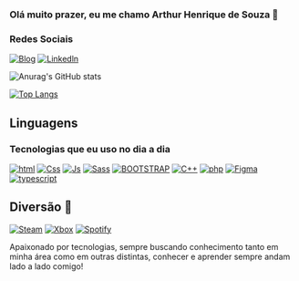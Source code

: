 ### Olá muito prazer, eu me chamo Arthur Henrique de Souza 👊

### Redes Sociais 
[![Blog](https://img.shields.io/badge/Instagram-E4405F?style=for-the-badge&logo=instagram&logoColor=white)](https://www.instagram.com/arthurhenrisouzaa/)
[![Linkedln](https://img.shields.io/badge/LinkedIn-0077B5?style=for-the-badge&logo=linkedin&logoColor=white)](https://linkedin.com/in/arthur-souza-7ba6bb225/)


![Anurag's GitHub stats](https://github-readme-stats.vercel.app/api?username=ArthurHenrique123&show_icons=true&theme=onedark)

[![Top Langs](https://github-readme-stats.vercel.app/api/top-langs/?username=ArthurHenrique123)](https://github.com/anuraghazra/github-readme-stats)



## Linguagens
### Tecnologias que eu uso no dia a dia 
[![html](	https://img.shields.io/badge/HTML5-E34F26?style=for-the-badge&logo=html5&logoColor=whit)](https://linkedin.com/in/arthur-souza-7ba6bb225/)
[![Css](https://img.shields.io/badge/CSS3-1572B6?style=for-the-badge&logo=css3&logoColor=white)](https://linkedin.com/in/arthur-souza-7ba6bb225/)
[![Js](https://img.shields.io/badge/JavaScript-323330?style=for-the-badge&logo=javascript&logoColor=F7DF1)](https://linkedin.com/in/arthur-souza-7ba6bb225/)
[![Sass](https://img.shields.io/badge/Sass-CC6699?style=for-the-badge&logo=sass&logoColor=white)](https://linkedin.com/in/arthur-souza-7ba6bb225/)
[![BOOTSTRAP](https://img.shields.io/badge/Bootstrap-563D7C?style=for-the-badge&logo=bootstrap&logoColor=white)](https://linkedin.com/in/arthur-souza-7ba6bb225/)
[![C++](https://img.shields.io/badge/C%2B%2B-00599C?style=for-the-badge&logo=c%2B%2B&logoColor=white)](https://linkedin.com/in/arthur-souza-7ba6bb225/)
[![php](https://img.shields.io/badge/PHP-777BB4?style=for-the-badge&logo=php&logoColor=white)](https://linkedin.com/in/arthur-souza-7ba6bb225/)
[![Figma](https://img.shields.io/badge/Figma-F24E1E?style=for-the-badge&logo=figma&logoColor=white)](https://www.figma.com/file/EeV2W9f2cYDqIE6AmOcJll/teste01?type=design&node-id=0%3A1&mode=design&t=pN9zwiEuQlhQ5yNK-1/) 
[![typescript](https://img.shields.io/badge/TypeCript-E34F26?style=for-the-badge&logo=html5&logoColor=whit)](https://linkedin.com/in/arthur-souza-7ba6bb225/)


## Diversão 🥳
[![Steam](https://img.shields.io/badge/Steam-000000?style=for-the-badge&logo=steam&logoColor=white)](https://linkedin.com/in/arthur-souza-7ba6bb225/)
[![Xbox](https://img.shields.io/badge/Xbox-107C10?style=for-the-badge&logo=xbox&logoColor=white)](https://linkedin.com/in/arthur-souza-7ba6bb225/)
[![Spotify](https://img.shields.io/badge/Spotify-1ED760?&style=for-the-badge&logo=spotify&logoColor=white)](https://linkedin.com/in/arthur-souza-7ba6bb225/)

Apaixonado por tecnologias, sempre buscando conhecimento tanto em minha área como em outras distintas, conhecer e aprender sempre andam lado a lado comigo! 








